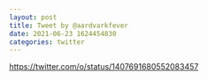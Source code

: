 ```yaml
--- 
layout: post 
title: Tweet by @aardvarkfever 
date: 2021-06-23 1624454830 
categories: twitter 
--- 
```

https://twitter.com/o/status/1407691680552083457
